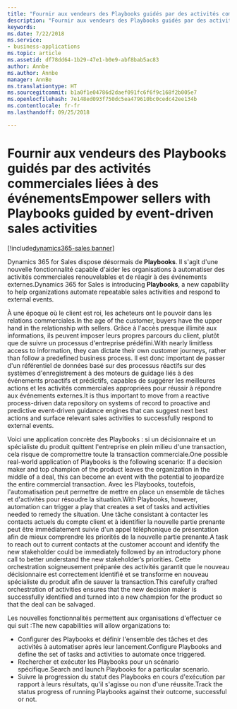 ```yaml
---
title: "Fournir aux vendeurs des Playbooks guidés par des activités commerciales liées à des événements"
description: "Fournir aux vendeurs des Playbooks guidés par des activités commerciales liées à des événements"
keywords: 
ms.date: 7/22/2018
ms.service:
- business-applications
ms.topic: article
ms.assetid: df78dd64-1b29-47e1-b0e9-abf8bab5ac83
author: Annbe
ms.author: Annbe
manager: AnnBe
ms.translationtype: HT
ms.sourcegitcommit: b1a0f1e04786d2daef091fc6f6f9c168f2b005e7
ms.openlocfilehash: 7e148ed093f750dc5ea479610bc0cedc42ee134b
ms.contentlocale: fr-fr
ms.lasthandoff: 09/25/2018

---
```


# <a name="empower-sellers-with-playbooks-guided-by-event-driven-sales-activities"></a><span data-ttu-id="be565-103">Fournir aux vendeurs des Playbooks guidés par des activités commerciales liées à des événements</span><span class="sxs-lookup"><span data-stu-id="be565-103">Empower sellers with Playbooks guided by event-driven sales activities</span></span>

[!include[dynamics365-sales banner](../includes/dynamics365-sales.md)]





<span data-ttu-id="be565-104">Dynamics 365 for Sales dispose désormais de **Playbooks**. Il s'agit d'une nouvelle fonctionnalité capable d'aider les organisations à automatiser des activités commerciales renouvelables et de réagir à des événements externes.</span><span class="sxs-lookup"><span data-stu-id="be565-104">Dynamics 365 for Sales is introducing **Playbooks**, a new capability to help organizations automate repeatable sales activities and respond to external events.</span></span>

<span data-ttu-id="be565-105">À une époque où le client est roi, les acheteurs ont le pouvoir dans les relations commerciales.</span><span class="sxs-lookup"><span data-stu-id="be565-105">In the age of the customer, buyers have the upper hand in the relationship with sellers.</span></span> <span data-ttu-id="be565-106">Grâce à l'accès presque illimité aux informations, ils peuvent imposer leurs propres parcours du client, plutôt que de suivre un processus d'entreprise prédéfini.</span><span class="sxs-lookup"><span data-stu-id="be565-106">With nearly limitless access to information, they can dictate their own customer journeys, rather than follow a predefined business process.</span></span> <span data-ttu-id="be565-107">Il est donc important de passer d'un référentiel de données basé sur des processus réactifs sur des systèmes d'enregistrement à des moteurs de guidage liés à des événements proactifs et prédictifs, capables de suggérer les meilleures actions et les activités commerciales appropriées pour réussir à répondre aux événements externes.</span><span class="sxs-lookup"><span data-stu-id="be565-107">It is thus important to move from a reactive process-driven data repository on systems of record to proactive and predictive event-driven guidance engines that can suggest next best actions and surface relevant sales activities to successfully respond to external events.</span></span>

<span data-ttu-id="be565-108">Voici une application concrète des Playbooks : si un décisionnaire et un spécialiste du produit quittent l'entreprise en plein milieu d'une transaction, cela risque de compromettre toute la transaction commerciale.</span><span class="sxs-lookup"><span data-stu-id="be565-108">One possible real-world application of Playbooks is the following scenario: If a decision maker and top champion of the product leaves the organization in the middle of a deal, this can become an event with the potential to jeopardize the entire commercial transaction.</span></span> <span data-ttu-id="be565-109">Avec les Playbooks, toutefois, l'automatisation peut permettre de mettre en place un ensemble de tâches et d'activités pour résoudre la situation.</span><span class="sxs-lookup"><span data-stu-id="be565-109">With Playbooks, however, automation can trigger a play that creates a set of tasks and activities needed to remedy the situation.</span></span>
<span data-ttu-id="be565-110">Une tâche consistant à contacter les contacts actuels du compte client et à identifier la nouvelle partie prenante peut être immédiatement suivie d'un appel téléphonique de présentation afin de mieux comprendre les priorités de la nouvelle partie prenante.</span><span class="sxs-lookup"><span data-stu-id="be565-110">A task to reach out to current contacts at the customer account and identify the new stakeholder could be immediately followed by an introductory phone call to better understand the new stakeholder’s priorities.</span></span> <span data-ttu-id="be565-111">Cette orchestration soigneusement préparée des activités garantit que le nouveau décisionnaire est correctement identifié et se transforme en nouveau spécialiste du produit afin de sauver la transaction.</span><span class="sxs-lookup"><span data-stu-id="be565-111">This carefully crafted orchestration of activities ensures that the new decision maker is successfully identified and turned into a new champion for the product so that the deal can be salvaged.</span></span>

<span data-ttu-id="be565-112">Les nouvelles fonctionnalités permettent aux organisations d'effectuer ce qui suit :</span><span class="sxs-lookup"><span data-stu-id="be565-112">The new capabilities will allow organizations to:</span></span>

-   <span data-ttu-id="be565-113">Configurer des Playbooks et définir l'ensemble des tâches et des activités à automatiser après leur lancement.</span><span class="sxs-lookup"><span data-stu-id="be565-113">Configure Playbooks and define the set of tasks and activities to automate once triggered.</span></span>
-   <span data-ttu-id="be565-114">Rechercher et exécuter les Playbooks pour un scénario spécifique.</span><span class="sxs-lookup"><span data-stu-id="be565-114">Search and launch Playbooks for a particular scenario.</span></span>
-   <span data-ttu-id="be565-115">Suivre la progression du statut des Playbooks en cours d'exécution par rapport à leurs résultats, qu'il s'agisse ou non d'une réussite.</span><span class="sxs-lookup"><span data-stu-id="be565-115">Track the status progress of running Playbooks against their outcome, successful or not.</span></span>

